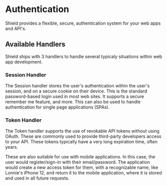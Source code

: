 # Authentication

Shield provides a flexible, secure, authentication system for your web apps and API's. 

## Available Handlers

Shield ships with 3 handlers to handle several typicaly situations within web app development. 

### Session Handler

The Session handler stores the user's authentication within the user's session, and on a secure cookie
on their device. This is the standard password-based login used in most web sites. It supports a 
secure remember me feature, and more. This can also be used to handle authentication for 
single page applications (SPAs).

### Token Handler 

The Token handler supports the use of revokable API tokens without using OAuth. These are commonly 
used to provide third-party developers access to your API. These tokens typically have a very long 
expiration time, often years. 

These are also suitable for use with mobile applications. In this case, the user would register/sign-in
with their email/password. The application would create a new access token for them, with a recognizable
name, like Lonnie's iPhone 12, and return it to the mobile application, where it is stored and used
in all future requests. 
